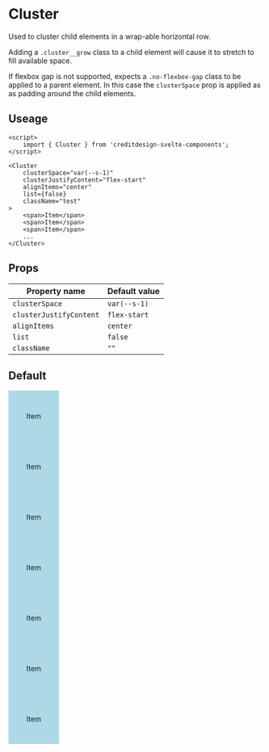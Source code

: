 <script lang="ts">
	import type { Space, JustifyContent, AlignItems } from '$lib/types';
	import Cluster from '$lib/Cluster/index.svelte';
	import SqueezeContainer from '$lib/SqueezeContainer/index.svelte';
</script>

<style>
	.item {
		display: flex;
		align-items: center;
		justify-content: center;
		width: 100px;
		height: 100px;
		background-color: lightblue;
	}
</style>

# Cluster

Used to cluster child elements in a wrap-able horizontal row.

Adding a `.cluster__grow` class to a child element will cause it to stretch to fill available space.

If flexbox gap is not supported, expects a `.no-flexbox-gap` class to be applied to a parent element.
In this case the `clusterSpace` prop is applied as as padding around the child elements.

## Useage

```svelte
<script>
	import { Cluster } from 'creditdesign-svelte-components';
</script>

<Cluster
	clusterSpace="var(--s-1)"
	clusterJustifyContent="flex-start"
	alignItems="center"
	list={false}
	className="test"
>
	<span>Item</span>
	<span>Item</span>
	<span>Item</span>
	...
</Cluster>
```

## Props

| Property name           | Default value |
| ----------------------- | ------------- |
| `clusterSpace`          | `var(--s-1)`  |
| `clusterJustifyContent` | `flex-start`  |
| `alignItems`            | `center`      |
| `list`                  | `false`       |
| `className`             | `""`          |

## Default

<SqueezeContainer>
	<Cluster>
		<span class="item">Item</span>
		<span class="item">Item</span>
		<span class="item">Item</span>
		<span class="item">Item</span>
		<span class="item">Item</span>
		<span class="item">Item</span>
		<span class="item">Item</span>
	</Cluster>
</SqueezeContainer>
